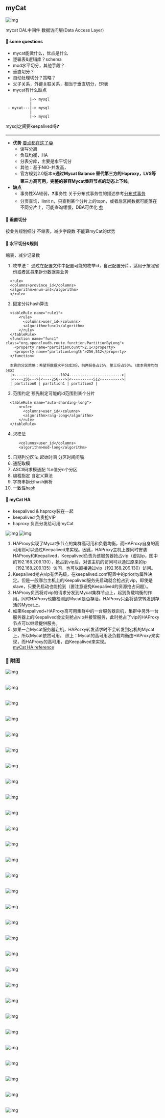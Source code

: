 
## myCat

![img](imgs/db/mycat_arch.jpg)

mycat DAL中间件 数据访问层(Data Access Layer)

#### :dvd: some questions
 - mycat能做什么，优点是什么
 - 逻辑表&逻辑库？schema
 - mod水平切分，其他手段？
 - 垂直切分？
 - 自动处理切分？策略？
 - 父子关系，外键关联关系，相当于垂直切分，ER表
 - mycat有什么缺点

```
           |-> mysql
           |
 - mycat---|-> mysql
           |
           |-> mysql
```
   mysql之间要keepalived吗:question:

---
- <b>优势</b>
  [要点都在这了:joy:](http://www.mycat.io/)
  - 读写分离
  - 负载均衡，HA
  - 分表分库，主要是水平切分
  - 其他：基于NIO-并发高，
  - 官方规划2.0版本<b>:star:通过Mycat Balance 替代第三方的Haproxy，LVS等第三方高可用，完整的兼容Mycat集群节点的动态上下线。</b>
- <b>缺点</b>
  - 事务性XA较弱，:question:事务性
    关于分布式事务性的描述参考[分布式事务](https://www.cnblogs.com/zengkefu/p/5742617.html)
  - 分页查询，limit n，只查到某个分片上的topn，或者后区间数据可能落在不同分片上，可能查询缓慢，DBA可优化
    [参](https://www.cnblogs.com/leeSmall/p/9539370.html)

#### :dvd: 垂直切分
   按业务规划细分
   不缩表，减少字段数
   不能算myCat的优势

#### :dvd: 水平切分&规则
缩表，减少记录数
1. 枚举法：
   通过在配置文件中配置可能的枚举id，自己配置分片，适用于按照省份或者区县来拆分数据类业务
```
  <rule>
  <columns>province_id</columns>
  <algorithm>enum-int</algorithm>
  </rule>
```
2. 固定分片hash算法
```
  <tableRule name="rule1">
      <rule>
        <columns>user_id</columns>
        <algorithm>func1</algorithm>
      </rule>
  </tableRule>
  <function name="func1" class="org.opencloudb.route.function.PartitionByLong">
    <property name="partitionCount">2,1</property>
    <property name="partitionLength">256,512</property>
  </function>

  本例的分区策略：希望将数据水平分成3份，前两份各占25%，第三份占50%。（故本例非均匀分区）
  |<---------------------1024------------------------>|
  |<----256--->|<----256--->|<----------512---------->|
  | partition0 | partition1 | partition2 |
```
3. 范围约定
  预先制定可能的id范围到某个分片
```
  <tableRule name="auto-sharding-long">
      <rule>
        <columns>user_id</columns>
        <algorithm>rang-long</algorithm>
      </rule>
  </tableRule>
```
4. 求模法
```
      <columns>user_id</columns>
      <algorithm>mod-long</algorithm>
```
5. 日期列分区法
   起始时间
   分区时间间隔
6. 通配取模 
7. ASCII码求模通配
   %n值分n个分区
8. 编程指定
   自定义算法
9. 字符串拆分hash解析
10. 一致性hash

#### :dvd: myCat HA

- keepalived & haproxy装在一起
- keepalived 负责抢VIP
- haproxy 负责分发给可用myCat

![img](imgs/db/myCatHa1.png)
![img](imgs/db/myCatHa.png)
1. HAProxy实现了Mycat多节点的集群高可用和负载均衡，而HAProxy自身的高可用则可以通过Keepalived来实现。因此，HAProxy主机上要同时安装HAProxy和Keepalived，Keepalived负责为该服务器抢占vip（虚拟ip，图中的192.168.209.130），抢占到vip后，对该主机的访问可以通过原来的ip（192.168.209.135）访问，也可以直接通过vip（192.168.209.130）访问。
2. Keepalived抢占vip有优先级，在keepalived.conf配置中的priority属性决定。但是一般哪台主机上的Keepalived服务先启动就会抢占到vip，即使是slave，只要先启动也能抢到（要注意避免Keepalived的资源抢占问题）。
3. HAProxy负责将对vip的请求分发到Mycat集群节点上，起到负载均衡的作用。同时HAProxy也能检测到Mycat是否存活，HAProxy只会将请求转发到存活的Mycat上。
4. 如果Keepalived+HAProxy高可用集群中的一台服务器宕机，集群中另外一台服务器上的Keepalived会立刻抢占vip并接管服务，此时抢占了vip的HAProxy节点可以继续提供服务。
5. 如果一台Mycat服务器宕机，HAPorxy转发请求时不会转发到宕机的Mycat上，所以Mycat依然可用。
综上：Mycat的高可用及负载均衡由HAProxy来实现，而HAProxy的高可用，由Keepalived来实现。<br>
[myCat HA reference](https://blog.csdn.net/l1028386804/article/details/76397064)

### :dvd: 附图
![img](imgs/db/1508220824685.png) <br><br><br>
![img](imgs/db/1508224104762.png) <br><br><br>
![img](imgs/db/1508224116977.png) <br><br><br>
![img](imgs/db/1508224133068.png) <br><br><br>
![img](imgs/db/1508224143652.png) <br><br><br>
![img](imgs/db/1508224155090.png) <br><br><br>
![img](imgs/db/1508224163862.png) <br><br><br>
![img](imgs/db/1508224175479.png) <br><br><br>
![img](imgs/db/1508224183405.png) <br><br><br>
![img](imgs/db/1508224195432.png) <br><br><br>
![img](imgs/db/1508232831054.png) <br><br><br>
![img](imgs/db/1508233065722.png) <br><br><br>
![img](imgs/db/1508233301178.png) <br><br><br>
![img](imgs/db/1508234022148.png) <br><br><br>
![img](imgs/db/1508234196383.png) <br><br><br>
![img](imgs/db/1508234209931.png) <br><br><br>
![img](imgs/db/1508234224944.png) <br><br><br>
![img](imgs/db/1508234232978.png) <br><br><br>
![img](imgs/db/1508234240747.png) <br><br><br>
![img](imgs/db/1508234256389.png) <br><br><br>
![img](imgs/db/1508234267301.png) <br><br><br>
![img](imgs/db/1508234279553.png) <br><br><br>
![img](imgs/db/1508234313005.png) <br><br><br>
![img](imgs/db/1508234321343.png) <br><br><br>
![img](imgs/db/1508234483676.png) <br><br><br>
![img](imgs/db/1508234508872.png) <br><br><br>
![img](imgs/db/1508234525067.png) <br><br><br>
![img](imgs/db/1508234545534.png) <br><br><br>
![img](imgs/db/1508234554521.png) <br><br><br>
